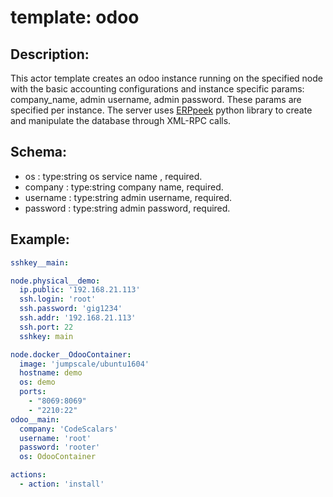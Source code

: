 # template: odoo

## Description:

This actor template creates an odoo instance running on the specified node with the basic accounting configurations and instance specific params: company_name, admin username, admin password.
These params are specified per instance. The server uses [ERPpeek](https://pypi.python.org/pypi/ERPpeek) python library to create and manipulate the database through XML-RPC calls.

## Schema:
 - os : type:string os service name , required.
 - company : type:string company name, required.
 - username : type:string admin username, required.
 - password : type:string admin password, required.

## Example:

```yaml 
sshkey__main:

node.physical__demo:
  ip.public: '192.168.21.113'
  ssh.login: 'root'
  ssh.password: 'gig1234'
  ssh.addr: '192.168.21.113'
  ssh.port: 22
  sshkey: main

node.docker__OdooContainer:
  image: 'jumpscale/ubuntu1604'
  hostname: demo
  os: demo
  ports: 
    - "8069:8069"
    - "2210:22"
odoo__main:
  company: 'CodeScalars'
  username: 'root'
  password: 'rooter'
  os: OdooContainer

actions:
  - action: 'install'
```
